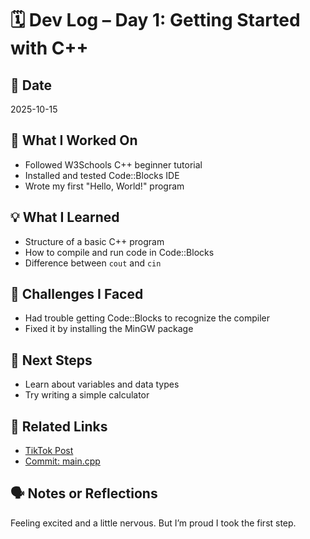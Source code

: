 # 🗓️ Dev Log – Day 1: Getting Started with C++

## 📅 Date
2025-10-15

## 🧠 What I Worked On
- Followed W3Schools C++ beginner tutorial
- Installed and tested Code::Blocks IDE
- Wrote my first "Hello, World!" program

## 💡 What I Learned
- Structure of a basic C++ program
- How to compile and run code in Code::Blocks
- Difference between `cout` and `cin`

## 🧪 Challenges I Faced
- Had trouble getting Code::Blocks to recognize the compiler
- Fixed it by installing the MinGW package

## 🎯 Next Steps
- Learn about variables and data types
- Try writing a simple calculator

## 🔗 Related Links
- [TikTok Post](https://tiktok.com/@gammawispy)
- [Commit: main.cpp](../code/first/main.cpp)

## 🗣️ Notes or Reflections
Feeling excited and a little nervous. But I’m proud I took the first step.
